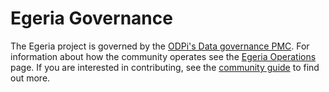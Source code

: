 <!-- SPDX-License-Identifier: Apache-2.0 -->

# Egeria Governance

The Egeria project is governed by the [ODPi's Data governance PMC](https://odpi.github.io/data-governance/).
For information about how the community operates see the [Egeria Operations](./Egeria-Operations.md) page.
If you are interested in contributing, see the [community guide](./Community-Guide.md) to find out more.
